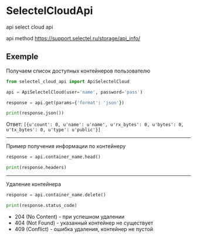 # SelectelCloudApi
api select cloud api 

api method https://support.selectel.ru/storage/api_info/

## Exemple
Получаем список доступных контейнеров пользователю 
```python
from selectel_cloud_api import ApiSelectelCloud

api = ApiSelectelCloud(user='name', password='pass')

response = api.get(params={'format': 'json'})

print(response.json())
```
Ответ: `[{u'count': 0, u'name': u'name', u'rx_bytes': 0, u'bytes': 0, u'tx_bytes': 0, u'type': u'public'}]`

---

Пример получения информации по контейнеру
```python
response = api.container_name.head()

print(response.headers)
```
---

Удаление контейнера
```python
response = api.container_name.delete()

print(response.status_code)
```
* 204 (No Content) - при успешном удалении
* 404 (Not Found) - указанный контейнер не существует
* 409 (Conflict) - ошибка удаления, контейнер не пустой
